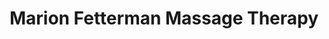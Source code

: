 ---
title: "Marion Fetterman Massage Therapy"
url: /tamaqua/marion-fetterman-massage-therapy/
shop: Massage
---